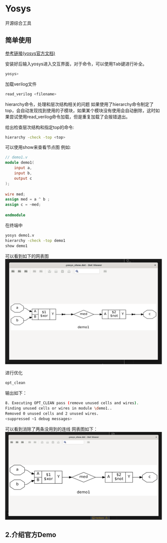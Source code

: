 # Yosys

开源综合工具

## 简单使用

[参考链接(yosys官方文档)](https://yosyshq.readthedocs.io/projects/yosys/en/latest/getting_started/example_synth.html#flattening)

安装好后输入yosys进入交互界面，对于命令，可以使用<kbd>Tab</kbd>键进行补全。

```bash
yosys> 
```
加载verilog文件
```bash
read_verilog <filename>
```

hierarchy命令，处理和层次结构相关的问题
如果使用了hierarchy命令制定了top，会自动发现找到使用的子模块，如果某个模块没有使用会自动删除，这时如果尝试使用read_verilog命令加载，但是重复加载了会报错退出。

给出检查层次结构和指定top的命令:
```bash
hierarchy -check -top <top>
```

可以使用show来查看节点图
例如:
```verilog
// demo1.v
module demo1(
    input a,
    input b,
    output c
);

wire med;
assign med = a ^ b ;
assign c = ~med;

endmodule
```
在终端中
```bash
yosys demo1.v
hierarchy -check -top demo1
show demo1
```
可以看到如下的网表图
![alt 网表图](image/netlist.png)

进行优化
```bash
opt_clean
```
输出如下：
```bash
8. Executing OPT_CLEAN pass (remove unused cells and wires).
Finding unused cells or wires in module \demo1..
Removed 0 unused cells and 2 unused wires.
<suppressed ~1 debug messages>
```
可以看到消除了两条没用到的连线
网表图如下：
![alt 第二张网表图](image/netlist2.png)

## 2.介绍官方Demo